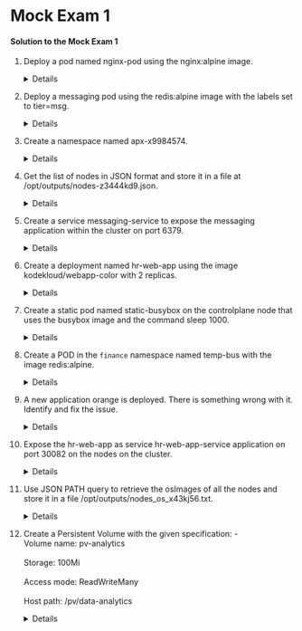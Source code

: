 # Mock Exam 1

  #### Solution to the Mock Exam 1

  1. Deploy a pod named nginx-pod using the nginx:alpine image.

     <details>
       
         k run nginx-pod --image=nginx:alpine
     </details>

  2. Deploy a messaging pod using the redis:alpine image with the labels set to tier=msg.

     <details>
     
     ```
     k run messaging --image=redis:alpine --labels=tier=msg
     ```
     </details>

 
  3. Create a namespace named apx-x9984574.
     
     <details>

     ```
     k create ns apx-x9984574
     ```
     </details>

  4. Get the list of nodes in JSON format and store it in a file at /opt/outputs/nodes-z3444kd9.json.

     <details>

     ```
     kubectl get nodes -o json > /opt/outputs/nodes-z3444kd9.json
     ```
     </details>

  5. Create a service messaging-service to expose the messaging application within the cluster on port 6379.

     <details>

     ```
     kubectl expose pod messaging --port=6379 --name messaging-service
     ```
     </details>

  6. Create a deployment named hr-web-app using the image kodekloud/webapp-color with 2 replicas.

     <details>

      ```
      apiVersion: apps/v1
      kind: Deployment
      metadata:
        creationTimestamp: null
        labels:
          app: hr-web-app
        name: hr-web-app
      spec:
        replicas: 2
        selector:
          matchLabels:
            app: hr-web-app
        strategy: {}
        template:
          metadata:
            creationTimestamp: null
            labels:
              app: hr-web-app
          spec:
            containers:
            - image: kodekloud/webapp-color
              name: webapp-color
              resources: {}
      status: {}
      ```
      
      In v1.19, we can add `--replicas` flag with `kubectl create deployment` command:
      ```
      kubectl create deployment hr-web-app --image=kodekloud/webapp-color --replicas=2
      ```
     </details>

  7. Create a static pod named static-busybox on the controlplane node that uses the busybox image and the command sleep 1000.

     <details>

         k run static-busybox --image busybox --dry-run=client -o yaml --command -- sleep 1000 > static-busybox.yaml
    
      move the file to `/etc/kubernetes/manifests`
             
         mv static-busybox.yaml /etc/kubernetes/manifests/
    
      manifest file should look like this:
         
                 apiVersion: v1
                 kind: Pod
                 metadata:
                   creationTimestamp: null
                   labels:
                     run: static-busybox
                   name: static-busybox
                 spec:
                   containers:
                   - command:
                     - sleep
                     - "1000"
                     image: busybox
                     name: static-busybox
                     resources: {}
                   dnsPolicy: ClusterFirst
                   restartPolicy: Always
                 status: {}
         
  </details>

  8. Create a POD in the `finance` namespace named temp-bus with the image redis:alpine.

     <details>

     ```
     k run temp-bus --image=redis:alpine -n finance
     ```
     </details>

  9. A new application orange is deployed. There is something wrong with it. Identify and fix the issue.

       <details>
  
       ```
       kubectl describe pod orange
       ```
  
       Export the running pod using below command and correct the spelling of the command **`sleeeep`** to **`sleep`** 
  
       ```
       kubectl get pod orange -o yaml > orange.yaml
       ```
     
       Delete the running Orange pod and recreate the pod using command.
       
       ```
       k replace -f orange.yaml --force
       ```
       </details>

  10. Expose the hr-web-app as service hr-web-app-service application on port 30082 on the nodes on the cluster.

      <details>

      ```
      apiVersion: v1
      kind: Service
      metadata:
        creationTimestamp: null
        labels:
          app: hr-web-app
        name: hr-web-app-service
      spec:
        ports:
        - port: 8080
          protocol: TCP
          targetPort: 8080
          nodePort: 30082
        selector:
          app: hr-web-app
        type: NodePort
      status:
        loadBalancer: {}
      ```
      </details>

  11. Use JSON PATH query to retrieve the osImages of all the nodes and store it in a file /opt/outputs/nodes_os_x43kj56.txt.

      <details>

      ``` 
      kubectl get nodes -o jsonpath='{.items[*].status.nodeInfo.osImage}' > /opt/outputs/nodes_os_x43kj56.txt
      ```
      </details>

  12. Create a Persistent Volume with the given specification: -
      <br>Volume name: pv-analytics</br>
      <br>Storage: 100Mi</br>
      <br>Access mode: ReadWriteMany</br>
      <br>Host path: /pv/data-analytics</br>

      <details>
     
       ```
       apiVersion: v1
       kind: PersistentVolume
       metadata:
         name: pv-analytics
       spec:
         capacity:
           storage: 100Mi
         volumeMode: Filesystem
         accessModes:
           - ReadWriteMany
         hostPath:
             path: /pv/data-analytics
       ```
       </details>
       
